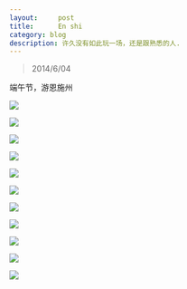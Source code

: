 ```yaml
---
layout:     post
title:      En shi
category: blog
description: 许久没有如此玩一场，还是跟熟悉的人.
---
```



>2014/6/04

端午节，游恩施州

![](../images/enshi/IMG_5283.JPG)

![](../images/enshi/IMG_5285.JPG)

![](../images/enshi/IMG_5293.JPG)

![](../images/enshi/IMG_5323.JPG)

![](../images/enshi/IMG_5441.JPG)

![](../images/enshi/IMG_5446.JPG)

![](../images/enshi/IMG_5483.JPG)

![](../images/enshi/IMG_5485.JPG)

![](../images/enshi/IMG_5486.JPG)

![](../images/enshi/IMG_5498.JPG)

![](../images/enshi/IMG_5499.JPG)